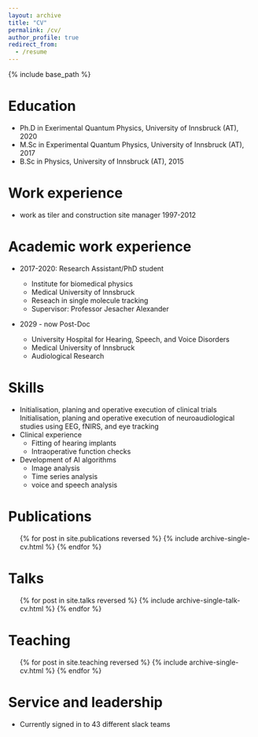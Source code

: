 ```yaml
---
layout: archive
title: "CV"
permalink: /cv/
author_profile: true
redirect_from:
  - /resume
---
```


{% include base_path %}

Education
======
* Ph.D in Exerimental Quantum Physics, University of Innsbruck (AT), 2020
* M.Sc in Experimental Quantum Physics, University of Innsbruck (AT), 2017
* B.Sc in Physics, University of Innsbruck (AT), 2015

Work experience 
======
* work as tiler and construction site manager 1997-2012

Academic work experience
======
* 2017-2020: Research Assistant/PhD student
  * Institute for biomedical physics 
  * Medical University of Innsbruck 
  * Reseach in single molecule tracking
  * Supervisor: Professor Jesacher Alexander
 
* 2029 - now Post-Doc
  * University Hospital for Hearing, Speech, and Voice Disorders 
  * Medical University of Innsbruck 
  * Audiological Research 
  
Skills
======
* Initialisation, planing  and operative execution of clinical trials
  Initialisation, planing  and operative execution of neuroaudiological studies using EEG,  fNIRS, and eye tracking 
* Clinical experience 
  * Fitting of hearing implants 
  * Intraoperative function checks
* Development of AI algorithms 
  * Image analysis 
  * Time series analysis 
  * voice and speech analysis

Publications
======
  <ul>{% for post in site.publications reversed %}
    {% include archive-single-cv.html %}
  {% endfor %}</ul>
  
Talks
======
  <ul>{% for post in site.talks reversed %}
    {% include archive-single-talk-cv.html  %}
  {% endfor %}</ul>
  
Teaching
======
  <ul>{% for post in site.teaching reversed %}
    {% include archive-single-cv.html %}
  {% endfor %}</ul>
  
Service and leadership
======
* Currently signed in to 43 different slack teams
